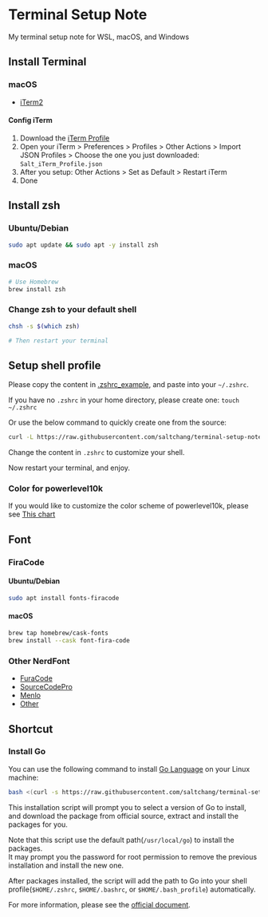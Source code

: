 # Terminal Setup Note

My terminal setup note for WSL, macOS, and Windows

## Install Terminal

### macOS

* [iTerm2](https://iterm2.com/)

#### Config iTerm

1. Download the [iTerm Profile](https://github.com/saltchang/terminal-setup-note/blob/main/terminal/iTerm/Salt_iTerm_Profile.json)
2. Open your iTerm > Preferences > Profiles > Other Actions > Import JSON Profiles > Choose the one you just downloaded: `Salt_iTerm_Profile.json`
3. After you setup: Other Actions > Set as Default > Restart iTerm
4. Done

## Install zsh

### Ubuntu/Debian

```bash
sudo apt update && sudo apt -y install zsh
```

### macOS

```bash
# Use Homebrew
brew install zsh
```

### Change zsh to your default shell

```bash
chsh -s $(which zsh)

# Then restart your terminal
```

## Setup shell profile

Please copy the content in [.zshrc_example](https://github.com/saltchang/terminal-setup-note/blob/main/terminal/zsh/.zshrc_example), and paste into your `~/.zshrc`.

If you have no `.zshrc` in your home directory, please create one: `touch ~/.zshrc`

Or use the below command to quickly create one from the source:

```bash
curl -L https://raw.githubusercontent.com/saltchang/terminal-setup-note/main/terminal/zsh/.zshrc_example -o $HOME/.zshrc
```

Change the content in `.zshrc` to customize your shell.

Now restart your terminal, and enjoy.

### Color for powerlevel10k

If you would like to customize the color scheme of powerlevel10k, please see [This chart](https://user-images.githubusercontent.com/704406/43988708-64c0fa52-9d4c-11e8-8cf9-c4d4b97a5200.png)

## Font

### FiraCode

#### Ubuntu/Debian

```bash
sudo apt install fonts-firacode
```

#### macOS

```bash
brew tap homebrew/cask-fonts
brew install --cask font-fira-code
```

### Other NerdFont

* [FuraCode](https://github.com/ryanoasis/nerd-fonts/releases/download/v2.1.0/FiraCode.zip)
* [SourceCodePro](https://github.com/ryanoasis/nerd-fonts/releases/download/v2.1.0/SourceCodePro.zip)
* [Menlo](https://github.com/ryanoasis/nerd-fonts/releases/download/v2.1.0/Meslo.zip)
* [Other](https://www.nerdfonts.com/font-downloads)

## Shortcut

### Install Go

You can use the following  command to install [Go Language](https://golang.org) on your Linux machine:

```bash
bash <(curl -s https://raw.githubusercontent.com/saltchang/terminal-setup-note/main/scripts/install-go.sh)
```

This installation script will prompt you to select a version of Go to install,  
and download the package from official source, extract and install the packages for you.

Note that this script use the default path(`/usr/local/go`) to install the packages.  
It may prompt you the password for root permission to remove the previous installation and install the new one.

After packages installed, the script will add the path to Go into your shell profile(`$HOME/.zshrc`, `$HOME/.bashrc`, or `$HOME/.bash_profile`) automatically.

For more information, please see the [official document](https://golang.org/doc/install).
